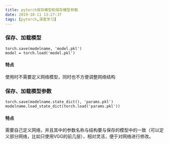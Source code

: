 ```yaml
---
title: pytorch保存模型和保存模型参数
date: 2019-10-11 13:27:37
tags: [pytorch,深度学习]
---
```

### 保存、加载模型
```
torch.save(modelname, 'model.pkl')
model = torch.load('model.pkl')
```
#### 特点
使用时不需要定义网络模型，同时也不方便调整网络结构

### 保存、加载模型参数
```
torch.save(modelname.state_dict(), 'params.pkl')
modelname.load_state_dict(torch.load('params.pkl'))
```
#### 特点
需要自己定义网络，并且其中的参数名称与结构要与保存的模型中的一致（可以定义部分网络，比如只使用VGG的前几层），相对灵活，便于对网络进行修改。